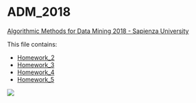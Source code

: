 # ADM_2018
[Algorithmic Methods for Data Mining 2018 - Sapienza University](http://aris.me/index.php/data-mining-ds-2018)

This file contains:

* [Homework_2](https://github.com/CriMenghini/ADM-2018/tree/master/Homework_2)
* [Homework_3](https://github.com/CriMenghini/ADM-2018/tree/master/Homework_3)
* [Homework_4](https://github.com/CriMenghini/ADM-2018/tree/master/Homework_4)
* [Homework_5](https://github.com/CriMenghini/ADM-2018/tree/master/Homework_5)

![](http://logosandbrands.directory/wp-content/themes/directorypress/thumbs/Sapienza-University-of-Rome-logo.png)
